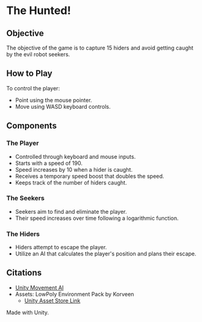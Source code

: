 # The Hunted!

## Objective
The objective of the game is to capture 15 hiders and avoid getting caught by the evil robot seekers.

## How to Play
To control the player:
- Point using the mouse pointer.
- Move using WASD keyboard controls.

## Components

### The Player
- Controlled through keyboard and mouse inputs.
- Starts with a speed of 190.
- Speed increases by 10 when a hider is caught.
- Receives a temporary speed boost that doubles the speed.
- Keeps track of the number of hiders caught.

### The Seekers
- Seekers aim to find and eliminate the player.
- Their speed increases over time following a logarithmic function.

### The Hiders
- Hiders attempt to escape the player.
- Utilize an AI that calculates the player's position and plans their escape.

## Citations
- [Unity Movement AI](https://github.com/antonpantev/unity-movement-ai)
- Assets: LowPoly Environment Pack by Korveen
  - [Unity Asset Store Link](https://assetstore.unity.com/packages/3d/environments/landscapes/lowpoly-environment-pack-99479)

Made with Unity.
